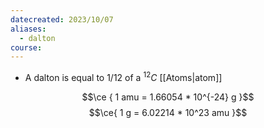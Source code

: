 ```yaml
---
datecreated: 2023/10/07
aliases:
  - dalton
course:
---
```

- A dalton is equal to 1/12 of a $^{12}C$ [[Atoms|atom]]

$$\ce { 1 amu = 1.66054 * 10^{-24} g }$$
$$\ce{ 1 g = 6.02214 * 10^23 amu }$$